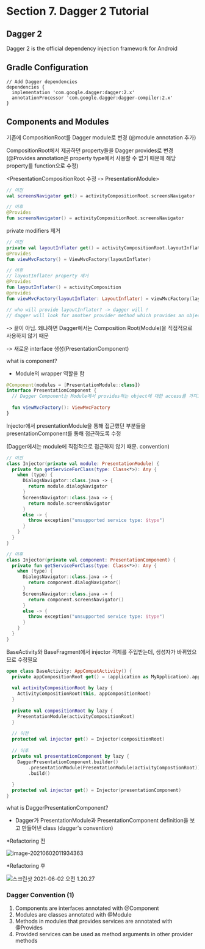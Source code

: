 # Section 7. Dagger 2 Tutorial

## Dagger 2

Dagger 2 is the official dependency injection framework for Android



## Gradle Configuration

```
// Add Dagger dependencies
dependencies {
  implementation 'com.google.dagger:dagger:2.x'
  annotationProcessor 'com.google.dagger:dagger-compiler:2.x'
}
```



## Components and Modules

기존에 CompositionRoot를 Dagger module로 변경 (@module annotation 추가)

CompositionRoot에서 제공하던 property들을 Dagger provides로 변경(@Provides annotation은 property type에서 사용할 수 없기 때문에 해당 property를 function으로 수정)

<PresentationCompositionRoot 수정 -> PresentationModule>

```kotlin
// 이전
val screensNavigator get() = activityCompositionRoot.screensNavigator

// 이후
@Provides
fun screensNavigator() = activityCompositionRoot.screensNavigator
```

private modifiers 제거

```kotlin
// 이전
private val layoutInflater get() = activityCompositionRoot.layoutInflater
@Provides
fun viewMvcFactory() = ViewMvcFactory(layoutInflater)

// 이후
// layoutInflater property 제거
@Provides
fun layoutInflater() = activityComposition
@provides
fun viewMvcFactory(layoutInflater: LayoutInflater) = viewMvcFactory(layoutInflater)

// who will provide layoutInflater? -> dagger will !
// dagger will look for another provider method which provides an object of "LayoutInflater"

```

-> 끝이 아님. 왜냐하면 Dagger에서는 Composition Root(Module)을 직접적으로 사용하지 않기 때문

-> 새로운 interface 생성(PresentationComponent)

what is component?

- Module의 wrapper 역할을 함

```kotlin
@Component(modules = [PresentationModule::class])
interface PresentationComponent {
  // Dagger Component는 Module에서 provides하는 object에 대한 access를 가지고, expose 할 수 있음
  
  fun viewMvcFactory(): ViewMvcFactory
}
```



Injector에서 presentationModule을 통해 접근했던 부분들을 presentationComponent를 통해 접근하도록 수정

(Dagger에서는 module에 직접적으로 접근하지 않기 때문. convention)

```kotlin
// 이전
class Injector(private val module: PresentationModule) {
  private fun getServiceForClass(type: Class<*>): Any {
    when (type) {
      DialogsNavigator::class.java -> {
        return module.dialogNavigator
      }
      ScreensNavigator::class.java -> {
        return module.screensNavigator
      }
      else -> {
        throw exception("unsupported service type: $type")
      }
    }
  }
}
```

```kotlin
// 이후
class Injector(private val component: PresentationComponent) {
  private fun getServiceForClass(type: Class<*>): Any {
    when (type) {
      DialogsNavigator::class.java -> {
        return component.dialogNavigator()
      }
      ScreensNavigator::class.java -> {
        return component.screensNavigator()
      }
      else -> {
        throw exception("unsupported service type: $type")
      }
    }
  }
}
```

BaseActivity와 BaseFragment에서 injector 객체를 주입받는데, 생성자가 바뀌었으므로 수정필요

```kotlin
open class BaseActivity: AppCompatActivity() {
  private appCompositionRoot get() = (application as MyApplication).appCompositionRoot
  
  val activityCompositionRoot by lazy {
    ActivityCompositionRoot(this, appCompositionRoot)
  }
  
  private val compositionRoot by lazy {
    PresentationModule(activityCompositionRoot)
  }
  
  // 이전
  protected val injector get() = Injector(compositionRoot)
  
  // 이후
  private val presentationComponent by lazy {
    DaggerPresentationComponent.builder()
    	.presentationModule(PresentationModule(activityCompostionRoot))
    	.build()
    
  }
  protected val injector get() = Injector(presentationComponent)
}
```

what is DaggerPresentationComponent?

- Dagger가 PresentationModule과 PresentationComponent definition을 보고 만들어낸 class (dagger's convention)



*Refactoring 전

![image-20210602011934363](https://user-images.githubusercontent.com/45536712/120359038-333fa900-c342-11eb-93ff-a343a46a755c.png)



*Refactoring 후

![스크린샷 2021-06-02 오전 1.20.27](https://user-images.githubusercontent.com/45536712/120359516-b82ac280-c342-11eb-9b89-213f329da324.png)



### Dagger Convention (1)

1. Components are interfaces annotated with @Component
2. Modules are classes annotated with @Module
3. Methods in modules that provides services are annotated with @Provides
4. Provided services can be used as method arguments in other provider methods

